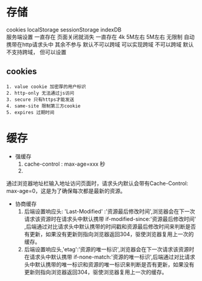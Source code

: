 # 存储
cookies     localStorage    sessionStorage       indexDB                    
服务端设置     一直存在        页面关闭就消失       一直存在
   4k          5M左右         5M左右              无限制
自动携带在http请求头中   其余不参与
默认不可以跨域  可以实现跨域   不可以跨域          默认不支持跨域， 
但可以设置
## cookies 
    1. value cookie 加密厚的用户标识
    2. http-only 无法通过js访问
    3. secure 只有https才能发送
    4. same-site 限制第三方cookie
    5. expires 过期时间

# 缓存
- 强缓存
    1. cache-control : max-age=xxx 秒
    2.
通过浏览器地址栏输入地址访问页面时，请求头内默认会带有Cache-Control: max-age=0，这是为了确保每次都是最新的资源。
- 协商缓存
    1. 后端设置响应头: 'Last-Modified' :'资源最后修改时间',浏览器会在下一次请求该资源时在请求头中默认携带 if-modified-since:'资源最后修改时间' ,后端通过对比请求头中默认携带的时间戳和资源最后修改时间来判断是否有更新，如果没有更新则指向浏览器返回304，驱使浏览器复用上一次的缓存。
    2. 后端设置响应头,'etag':'资源的唯一标识',浏览器会在下一次请求该资源时在请求头中默认携带 if-none-match:'资源的唯一标识',后端通过对比请求头中默认携带的唯一标识和资源的唯一标识来判断是否有更新，如果没有更新则指向浏览器返回304，驱使浏览器复用上一次的缓存。